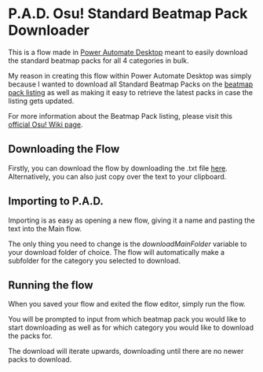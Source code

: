 # P.A.D. Osu! Standard Beatmap Pack Downloader
This is a flow made in [Power Automate Desktop](https://learn.microsoft.com/en-us/power-automate/desktop-flows/install) meant to easily download the standard beatmap packs for all 4 categories in bulk.

My reason in creating this flow within Power Automate Desktop was simply because I wanted to download all Standard Beatmap Packs on the [beatmap pack listing](https://osu.ppy.sh/beatmaps/packs) as well as making it easy to retrieve the latest packs in case the listing gets updated.

For more information about the Beatmap Pack listing, please visit this [official Osu! Wiki page](https://github.com/ppy/osu-wiki/blob/master/wiki/Beatmap/Packs/en.md).

## Downloading the Flow
Firstly, you can download the flow by downloading the .txt file [here](https://github.com/Bennie337/PAD-Osu-Standard-Beatmap-Pack-Downloader/blob/main/PAD_Osu_Standard_Beatmap_Pack_Downloader.txt).
Alternatively, you can also just copy over the text to your clipboard.

## Importing to P.A.D.
Importing is as easy as opening a new flow, giving it a name and pasting the text into the Main flow.

The only thing you need to change is the *downloadMainFolder* variable to your download folder of choice. The flow will automatically make a subfolder for the category you selected to download.

## Running the flow
When you saved your flow and exited the flow editor, simply run the flow.

You will be prompted to input from which beatmap pack you would like to start downloading as well as for which category you would like to download the packs for. 

The download will iterate upwards, downloading until there are no newer packs to download.